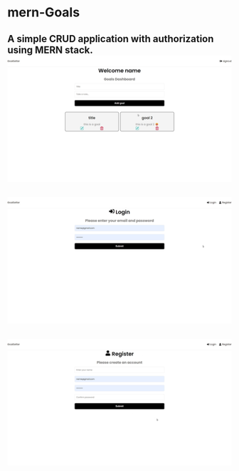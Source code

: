 # mern-Goals
A simple CRUD application with authorization using MERN stack.
![dashbaord](dashboard.png)
------
![login](login.png)
------
![register](register.png)
------
